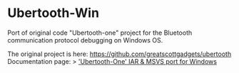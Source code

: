 # Ubertooth-Win

Port of original code "Ubertooth-one" project for the Bluetooth communication protocol debugging on Windows OS.

The original project is here: https://github.com/greatscottgadgets/ubertooth
Documentation page: > ['Ubertooth-One' IAR & MSVS port for Windows](http://electronics.quantumlah.org/index.php?pg=ubertooth)
